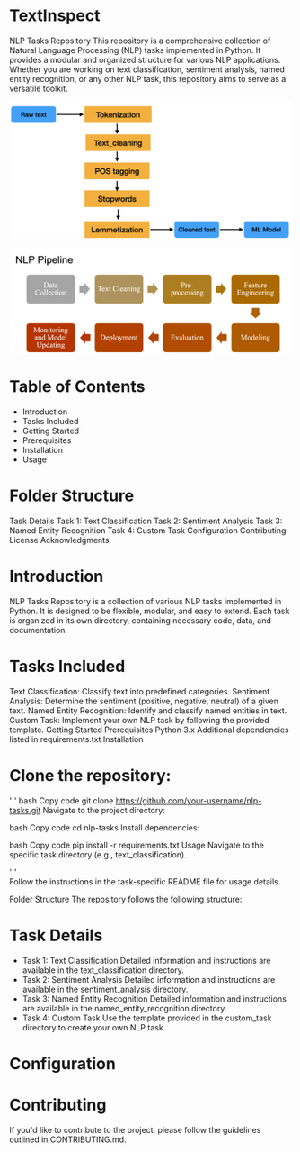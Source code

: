 # TextInspect
NLP Tasks Repository
This repository is a comprehensive collection of Natural Language Processing (NLP) tasks implemented in Python. It provides a modular and organized structure for various NLP applications. Whether you are working on text classification, sentiment analysis, named entity recognition, or any other NLP task, this repository aims to serve as a versatile toolkit.

![Sample Image](https://github.com/RAJGUPTA28/QuickNLP-TextInspect/blob/main/IMG.png)

![Sample Image](https://github.com/RAJGUPTA28/QuickNLP-TextInspect/blob/main/nlp-pipeline.png)
# Table of Contents
- Introduction
- Tasks Included
- Getting Started
- Prerequisites
- Installation
- Usage

# Folder Structure
Task Details
Task 1: Text Classification
Task 2: Sentiment Analysis
Task 3: Named Entity Recognition
Task 4: Custom Task
Configuration
Contributing
License
Acknowledgments

# Introduction
NLP Tasks Repository is a collection of various NLP tasks implemented in Python. It is designed to be flexible, modular, and easy to extend. Each task is organized in its own directory, containing necessary code, data, and documentation.

# Tasks Included
Text Classification: Classify text into predefined categories.
Sentiment Analysis: Determine the sentiment (positive, negative, neutral) of a given text.
Named Entity Recognition: Identify and classify named entities in text.
Custom Task: Implement your own NLP task by following the provided template.
Getting Started
Prerequisites
Python 3.x
Additional dependencies listed in requirements.txt
Installation

# Clone the repository:

''' 
bash
Copy code
git clone https://github.com/your-username/nlp-tasks.git
Navigate to the project directory:

bash
Copy code
cd nlp-tasks
Install dependencies:

bash
Copy code
pip install -r requirements.txt
Usage
Navigate to the specific task directory (e.g., text_classification).

'''  
Follow the instructions in the task-specific README file for usage details.

Folder Structure
The repository follows the following structure:


# Task Details
- Task 1: Text Classification
      Detailed information and instructions are available in the text_classification directory.
- Task 2: Sentiment Analysis
      Detailed information and instructions are available in the sentiment_analysis directory.
- Task 3: Named Entity Recognition
      Detailed information and instructions are available in the named_entity_recognition directory.
- Task 4: Custom Task
      Use the template provided in the custom_task directory to create your own NLP task.

# Configuration

# Contributing
   If you'd like to contribute to the project, please follow the guidelines outlined in CONTRIBUTING.md.


